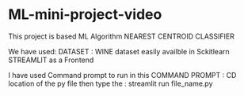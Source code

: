 # ML-mini-project-video
This project is based ML Algorithm NEAREST CENTROID CLASSIFIER 

We have used:
DATASET : WINE dataset easily availble in Sckitlearn
STREAMLIT as a Frontend

I have used Command prompt to run in this COMMAND PROMPT :
CD location of the py file 
then type the : streamlit run file_name.py
